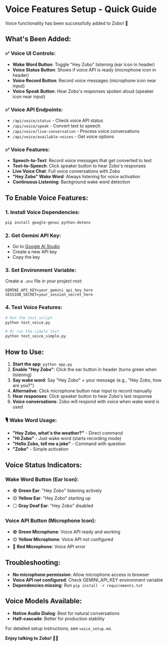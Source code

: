 # Voice Features Setup - Quick Guide

Voice functionality has been successfully added to Zobo! 🎤

## What's Been Added:

### ✅ **Voice UI Controls:**
- **Wake Word Button**: Toggle "Hey Zobo" listening (ear icon in header)
- **Voice Status Button**: Shows if voice API is ready (microphone icon in header)
- **Voice Record Button**: Record voice messages (microphone icon near input)
- **Voice Speak Button**: Hear Zobo's responses spoken aloud (speaker icon near input)

### ✅ **Voice API Endpoints:**
- `/api/voice/status` - Check voice API status
- `/api/voice/speak` - Convert text to speech
- `/api/voice/live-conversation` - Process voice conversations
- `/api/voice/available-voices` - Get voice options

### ✅ **Voice Features:**
- **Speech-to-Text**: Record voice messages that get converted to text
- **Text-to-Speech**: Click speaker button to hear Zobo's responses
- **Live Voice Chat**: Full voice conversations with Zobo
- **"Hey Zobo" Wake Word**: Always listening for voice activation
- **Continuous Listening**: Background wake word detection

## To Enable Voice Features:

### 1. **Install Voice Dependencies:**
```bash
pip install google-genai python-dotenv
```

### 2. **Get Gemini API Key:**
- Go to [Google AI Studio](https://makersuite.google.com/app/apikey)
- Create a new API key
- Copy the key

### 3. **Set Environment Variable:**
Create a `.env` file in your project root:
```env
GEMINI_API_KEY=your_gemini_api_key_here
SESSION_SECRET=your_session_secret_here
```

### 4. **Test Voice Features:**
```bash
# Run the test script
python test_voice.py

# Or run the simple test
python test_voice_simple.py
```

## How to Use:

1. **Start the app**: `python app.py`
2. **Enable "Hey Zobo"**: Click the ear button in header (turns green when listening)
3. **Say wake word**: Say "Hey Zobo" + your message (e.g., "Hey Zobo, how are you?")
4. **Alternative**: Click microphone button near input to record manually
5. **Hear responses**: Click speaker button to hear Zobo's last response
6. **Voice conversations**: Zobo will respond with voice when wake word is used

### 🎙️ **Wake Word Usage:**
- **"Hey Zobo, what's the weather?"** - Direct command
- **"Hi Zobo"** - Just wake word (starts recording mode)
- **"Hello Zobo, tell me a joke"** - Command with question
- **"Zobo"** - Simple activation

## Voice Status Indicators:

### Wake Word Button (Ear Icon):
- 🟢 **Green Ear**: "Hey Zobo" listening actively
- 🟡 **Yellow Ear**: "Hey Zobo" starting up
- ⚪ **Gray Deaf Ear**: "Hey Zobo" disabled

### Voice API Button (Microphone Icon):
- 🟢 **Green Microphone**: Voice API ready and working
- 🟡 **Yellow Microphone**: Voice API not configured
- 🔴 **Red Microphone**: Voice API error

## Troubleshooting:

- **No microphone permission**: Allow microphone access in browser
- **Voice API not configured**: Check GEMINI_API_KEY environment variable  
- **Dependencies missing**: Run `pip install -r requirements.txt`

## Voice Models Available:

- **Native Audio Dialog**: Best for natural conversations
- **Half-cascade**: Better for production stability

For detailed setup instructions, see `voice_setup.md`.

**Enjoy talking to Zobo! 🤖🎤**